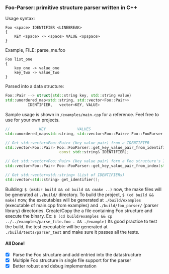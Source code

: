 ### Foo-Parser: primitive structure parser written in C++

Usage syntax:
```
Foo <space> IDENTIFIER <LINEBREAK>
{
	KEY <space> -> <space> VALUE <opspace>	
}
```

Example, FILE: parse_me.foo

```
Foo list_one 
{
	key_one -> value_one 
	key_two -> value_two 	
}
```

Parsed into a data structure:

```c++
Foo::Pair --> struct{std::string key, std::string value}
std::unordered_map<std::string, std::vector<Foo::Pair>>
		  IDENTIFIER,   vector<KEY, VALUE>
```

Sample usage is shown in `/examples/main.cpp` for a reference. Feel free to use for your own projects.

```c++
//		       KEY              VALUES
std::unordered_map<std::string, std::vector<Foo::Pair>> Foo::FooParser::get_result();

// Get std::vector<Foo::Pair> (key value pair) from a IDENTIFIER
std::vector<Foo::Pair> Foo::FooParser::get_key_value_pair_from_identifier(
						const std::string& IDENTIFIER);

// Get std::vector<Foo::Pair> (key value pair) form a Foo structure's Index
std::vector<Foo::Pair> Foo::FooParser::get_key_value_pair_from_index(std::size_t INDEX);

// Get std::vector<std::string> (List of IDENTIFIERs)
std::vector<std::string> get_identifier();
```

Building: `$ (mkdir build && cd build && cmake ..)` now, the make files will be generated at `./build/` directory.
To build the project, `$ (cd build && make)` now, the executables will be generated at `./build/examples` (executable of main.cpp from examples) and `./build/foo_parser/` (parser library) directories. Create/Copy the a file containing Foo structure and execute the binary. Ex: `$ (cd build/examples && cp ../../examples/parse_file.foo . && ./example)` Its good practice to test the build, the test executable will be generated at `./build/tests/parser_test`  and make sure it passes all the tests.

#### All Done!

- [x] Parse the Foo structure and add entried into the datastructure
- [x] Multiple Foo structure in single file support for the parser
- [x] Better robust and debug implementation
